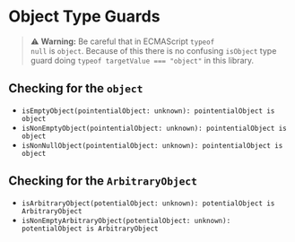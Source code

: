 # Object Type Guards

> :warning: **Warning:** Be careful that in ECMAScript <code>typeof null</code> is <code>object</code>. 
> Because of this there is no confusing `isObject` type guard doing `typeof targetValue === "object"` in this library.


## Checking for the `object`

* `isEmptyObject(pointentialObject: unknown): pointentialObject is object`
* `isNonEmptyObject(pointentialObject: unknown): pointentialObject is object`
* `isNonNullObject(pointentialObject: unknown): pointentialObject is object`


## Checking for the `ArbitraryObject`

* `isArbitraryObject(potentialObject: unknown): potentialObject is ArbitraryObject`
* `isNonEmptyArbitraryObject(potentialObject: unknown): potentialObject is ArbitraryObject`

